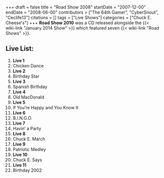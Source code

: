 +++
draft = false
title = "Road Show 2008"
startDate = "2007-12-00"
endDate = "2008-06-00"
contributors = ["The 64th Gamer", "CyberSnout", "Ceclife13"]
citations = []
tags = ["Live Shows"]
categories = ["Chuck E. Cheese's"]
+++
**Road Show 2010** was a CD released alongside the {{< wiki-link "January 2014 Show" >}} which featured seven {{< wiki-link "Road Shows" >}}.

## Live List:

1. **Live 1**
1. Chicken Dance
2. **Live 2**
1. Birthday Star
3. **Live 3**
1. Spanish Birthday
4. **Live 4**
1. Old MacDonald
5. **Live 5**
1. If You’re Happy and You Know It
6. **Live 6**
1. B.I.N.G.O.
7. **Live 7**
1. Havin’ a Party
8. **Live 8**
1. Chuck E. March
9. **Live 9**
1. Patriotic Medley
10. **Live 10**
1. Chuck E. Says
11. **Live 11**
1. Birthday 2002


